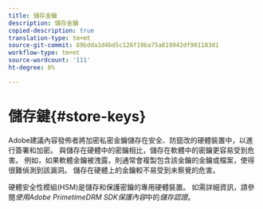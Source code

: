 ```yaml
---
title: 儲存金鑰
description: 儲存金鑰
copied-description: true
translation-type: tm+mt
source-git-commit: 89bdda1d4bd5c126f19ba75a819942df901183d1
workflow-type: tm+mt
source-wordcount: '111'
ht-degree: 0%

---
```



# 儲存鍵{#store-keys}

Adobe建議內容發佈者將加密私密金鑰儲存在安全、防竄改的硬體裝置中，以進行簽署和加密。 與儲存在硬體中的密鑰相比，儲存在軟體中的密鑰更容易受到危害。 例如，如果軟體金鑰被洩露，則通常會複製包含該金鑰的金鑰或檔案，使得很難偵測到該漏洞。 儲存在硬體上的金鑰較不易受到未察覺的危害。

硬體安全性模組(HSM)是儲存和保護密鑰的專用硬體裝置。 如需詳細資訊，請參閱&#x200B;*使用Adobe PrimetimeDRM SDK保護內容*&#x200B;中的&#x200B;*儲存認證*。
